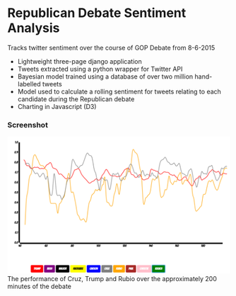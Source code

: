 # Republican Debate Sentiment Analysis
Tracks twitter sentiment over the course of GOP Debate from 8-6-2015
* Lightweight three-page django application
* Tweets extracted using a python wrapper for Twitter API
* Bayesian model trained using a database of over two million hand-labelled tweets
* Model used to calculate a rolling sentiment for tweets relating to each candidate during the Republican debate
* Charting in Javascript (D3)

### Screenshot
![alt text](https://github.com/adamrj/Debate-Sentiment-Analysis/blob/master/project/sentiment/static/sentiment/screen_shot_1.png "Logo Title Text 1")
The performance of Cruz, Trump and Rubio over the approximately 200 minutes of the debate
